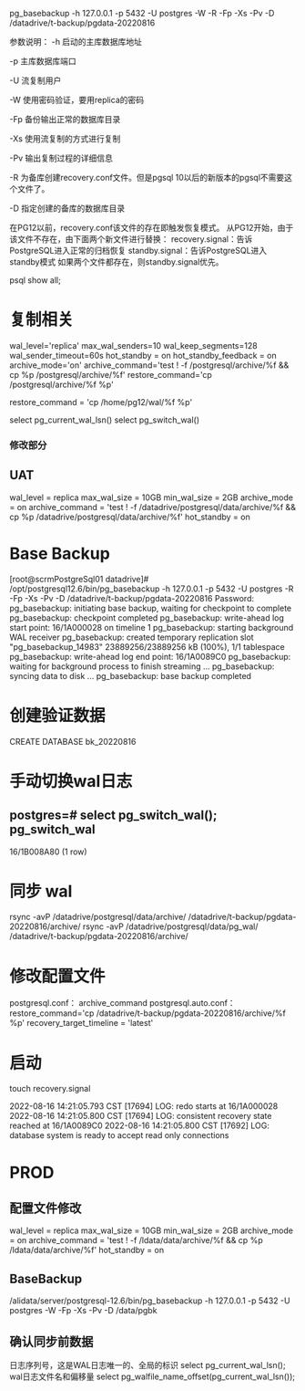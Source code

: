 pg_basebackup -h 127.0.0.1 -p 5432 -U postgres -W -R -Fp -Xs -Pv -D /datadrive/t-backup/pgdata-20220816

参数说明：
-h 启动的主库数据库地址

-p 主库数据库端口

-U 流复制用户

-W 使用密码验证，要用replica的密码

-Fp 备份输出正常的数据库目录

-Xs 使用流复制的方式进行复制

-Pv 输出复制过程的详细信息

-R 为备库创建recovery.conf文件。但是pgsql 10以后的新版本的pgsql不需要这个文件了。

-D 指定创建的备库的数据库目录



在PG12以前，recovery.conf该文件的存在即触发恢复模式。
从PG12开始，由于该文件不存在，由下面两个新文件进行替换：
recovery.signal：告诉PostgreSQL进入正常的归档恢复
standby.signal：告诉PostgreSQL进入standby模式
如果两个文件都存在，则standby.signal优先。

psql 
show all;
# 复制相关
wal_level='replica'
max_wal_senders=10
wal_keep_segments=128
wal_sender_timeout=60s
hot_standby = on
hot_standby_feedback = on
archive_mode='on'
archive_command='test ! -f /postgresql/archive/%f && cp %p /postgresql/archive/%f'
restore_command='cp /postgresql/archive/%f %p'

restore_command = 'cp /home/pg12/wal/%f %p'

select pg_current_wal_lsn()
select pg_switch_wal()


### 修改部分
## UAT
wal_level = replica
max_wal_size = 10GB
min_wal_size = 2GB
archive_mode = on
archive_command = 'test ! -f /datadrive/postgresql/data/archive/%f && cp %p /datadrive/postgresql/data/archive/%f'
hot_standby = on
# Base  Backup
[root@scrmPostgreSql01 datadrive]# /opt/postgresql12.6/bin/pg_basebackup -h 127.0.0.1 -p 5432 -U postgres -R -Fp -Xs -Pv -D /datadrive/t-backup/pgdata-20220816
Password:
pg_basebackup: initiating base backup, waiting for checkpoint to complete
pg_basebackup: checkpoint completed
pg_basebackup: write-ahead log start point: 16/1A000028 on timeline 1
pg_basebackup: starting background WAL receiver
pg_basebackup: created temporary replication slot "pg_basebackup_14983"
23889256/23889256 kB (100%), 1/1 tablespace
pg_basebackup: write-ahead log end point: 16/1A0089C0
pg_basebackup: waiting for background process to finish streaming ...
pg_basebackup: syncing data to disk ...
pg_basebackup: base backup completed

# 创建验证数据
CREATE DATABASE bk_20220816
# 手动切换wal日志
postgres=# select pg_switch_wal();
 pg_switch_wal
---------------
 16/1B008A80
(1 row)

# 同步 wal
rsync -avP /datadrive/postgresql/data/archive/ /datadrive/t-backup/pgdata-20220816/archive/
rsync -avP /datadrive/postgresql/data/pg_wal/ /datadrive/t-backup/pgdata-20220816/archive/

# 修改配置文件
postgresql.conf： archive_command
postgresql.auto.conf：
    restore_command='cp /datadrive/t-backup/pgdata-20220816/archive/%f %p'
    recovery_target_timeline = 'latest'

# 启动
touch  recovery.signal


2022-08-16 14:21:05.793 CST [17694] LOG:  redo starts at 16/1A000028
2022-08-16 14:21:05.800 CST [17694] LOG:  consistent recovery state reached at 16/1A0089C0
2022-08-16 14:21:05.800 CST [17692] LOG:  database system is ready to accept read only connections



# PROD
## 配置文件修改
wal_level = replica
max_wal_size = 10GB
min_wal_size = 2GB
archive_mode = on
archive_command = 'test ! -f /ldata/data/archive/%f && cp %p /ldata/data/archive/%f'
hot_standby = on

## BaseBackup
/alidata/server/postgresql-12.6/bin/pg_basebackup -h 127.0.0.1 -p 5432 -U postgres -W -Fp -Xs -Pv -D /data/pgbk

## 确认同步前数据
日志序列号，这是WAL日志唯一的、全局的标识
select pg_current_wal_lsn();
wal日志文件名和偏移量
select pg_walfile_name_offset(pg_current_wal_lsn());

